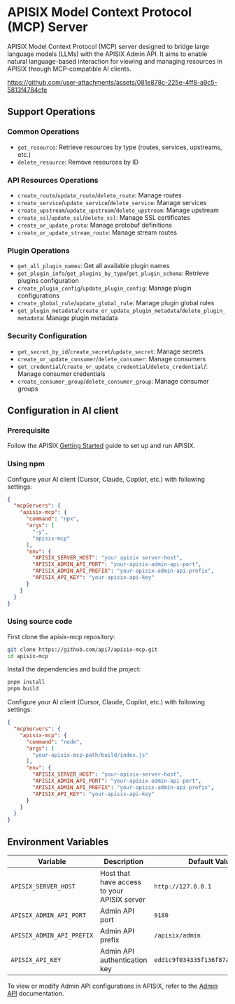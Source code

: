 # APISIX Model Context Protocol (MCP) Server

APISIX Model Context Protocol (MCP) server designed to bridge large language models (LLMs) with the APISIX Admin API. It aims to enable natural language-based interaction for viewing and managing resources in APISIX through MCP-compatible AI clients.

https://github.com/user-attachments/assets/081e878c-225e-4ff8-a9c5-5813f4784cfe

## Support Operations

### Common Operations

- `get_resource`: Retrieve resources by type (routes, services, upstreams, etc.)
- `delete_resource`: Remove resources by ID

### API Resources Operations

- `create_route`/`update_route`/`delete_route`: Manage routes
- `create_service`/`update_service`/`delete_service`: Manage services
- `create_upstream`/`update_upstream`/`delete_upstream`: Manage upstream
- `create_ssl`/`update_ssl`/`delete_ssl`: Manage SSL certificates
- `create_or_update_proto`: Manage protobuf definitions
- `create_or_update_stream_route`: Manage stream routes

### Plugin Operations

- `get_all_plugin_names`: Get all available plugin names
- `get_plugin_info`/`get_plugins_by_type`/`get_plugin_schema`: Retrieve plugins configuration
- `create_plugin_config`/`update_plugin_config`: Manage plugin configurations
- `create_global_rule`/`update_global_rule`: Manage plugin global rules
- `get_plugin_metadata`/`create_or_update_plugin_metadata`/`delete_plugin_metadata`: Manage plugin metadata

### Security Configuration

- `get_secret_by_id`/`create_secret`/`update_secret`: Manage secrets
- `create_or_update_consumer`/`delete_consumer`: Manage consumers
- `get_credential`/`create_or_update_credential`/`delete_credential`/: Manage consumer credentials
- `create_consumer_group`/`delete_consumer_group`: Manage consumer groups

## Configuration in AI client

### Prerequisite

Follow the APISIX [Getting Started](https://docs.api7.ai/apisix/getting-started/) guide to set up and run APISIX.

### Using npm

Configure your AI client (Cursor, Claude, Copilot, etc.) with following settings:

```json
{
  "mcpServers": {
    "apisix-mcp": {
      "command": "npx",
      "args": [
        "-y",
        "apisix-mcp"
      ],
      "env": {
        "APISIX_SERVER_HOST": "your apisix server-host",
        "APISIX_ADMIN_API_PORT": "your-apisix-admin-api-port",
        "APISIX_ADMIN_API_PREFIX": "your-apisix-admin-api-prefix",
        "APISIX_API_KEY": "your-apisix-api-key"
      }
    }
  }
}
```

### Using source code

First clone the apisix-mcp repository:

```bash
git clone https://github.com/api7/apisix-mcp.git
cd apisix-mcp
```

Install the dependencies and build the project:

```bash
pnpm install
pnpm build
```

Configure your AI client (Cursor, Claude, Copilot, etc.) with following settings:

```json
{
  "mcpServers": {
    "apisix-mcp": {
      "command": "node",
      "args": [
        "your-apisix-mcp-path/build/index.js"
      ],
      "env": {
        "APISIX_SERVER_HOST": "your-apisix-server-host",
        "APISIX_ADMIN_API_PORT": "your-apisix-admin-api-port",
        "APISIX_ADMIN_API_PREFIX": "your-apisix-admin-api-prefix",
        "APISIX_API_KEY": "your-apisix-api-key"
      }
    }
  }
}
```

## Environment Variables

| Variable                  | Description                                 | Default Value                      |
| ------------------------- | ------------------------------------------- | ---------------------------------- |
| `APISIX_SERVER_HOST`      | Host that have access to your APISIX server | `http://127.0.0.1`                 |
| `APISIX_ADMIN_API_PORT`   | Admin API port                              | `9180`                             |
| `APISIX_ADMIN_API_PREFIX` | Admin API prefix                            | `/apisix/admin`                    |
| `APISIX_API_KEY`          | Admin API authentication key                | `edd1c9f034335f136f87ad84b625c8f1` |

To view or modify Admin API configurations in APISIX, refer to the [Admin API](https://apisix.apache.org/docs/apisix/admin-api) documentation.
